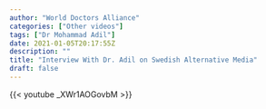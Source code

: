 ```yaml
---
author: "World Doctors Alliance"
categories: ["Other videos"]
tags: ["Dr Mohammad Adil"]
date: 2021-01-05T20:17:55Z
description: ""
title: "Interview With Dr. Adil on Swedish Alternative Media"
draft: false
---
```


{{< youtube _XWr1AOGovbM >}}